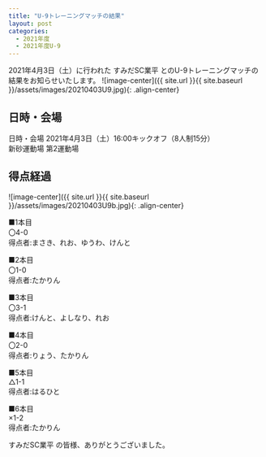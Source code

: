 ```yaml
---
title: "U-9トレーニングマッチの結果"
layout: post
categories:
  - 2021年度
  - 2021年度U-9
---
```


2021年4月3日（土）に行われた すみだSC業平 とのU-9トレーニングマッチの結果をお知らせいたします。
![image-center]({{ site.url }}{{ site.baseurl }}/assets/images/20210403U9.jpg){: .align-center}

## 日時・会場

日時・会場
2021年4月3日（土）16:00キックオフ（8人制15分）<br>
新砂運動場 第2運動場

## 得点経過

![image-center]({{ site.url }}{{ site.baseurl }}/assets/images/20210403U9b.jpg){: .align-center}

■1本目<br>
〇4-0<br>
得点者:まさき、れお、ゆうわ、けんと

■2本目<br>
〇1-0<br>
得点者:たかりん

■3本目<br>
〇3-1<br>
得点者:けんと、よしなり、れお

■4本目<br>
〇2-0<br>
得点者:りょう、たかりん

■5本目<br>
△1-1<br>
得点者:はるひと

■6本目<br>
×1-2<br>
得点者:たかりん


すみだSC業平 の皆様、ありがとうございました。
